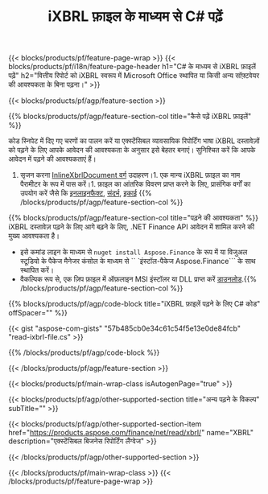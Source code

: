 ﻿---
title: iXBRL फ़ाइल के माध्यम से C# पढ़ें
description: iXBRL फ़ाइल पढ़ने के लिए नमूना कोड। .NET आधारित एप्लिकेशन में बैच iXBRL फ़ाइलें पढ़ने के लिए API उदाहरण कोड का उपयोग करें। 
url: /hi/net/read/ixbrl/
family: finance
platformtag: net
feature: read
informat: iXBRL
outformat: 
otherformats: 
---
{{< blocks/products/pf/feature-page-wrap >}}
{{< blocks/products/pf/i18n/feature-page-header h1="C# के माध्यम से iXBRL फ़ाइलें पढ़ें" h2="वित्तीय रिपोर्ट को iXBRL स्वरूप में Microsoft Office स्थापित या किसी अन्य सॉफ़्टवेयर की आवश्यकता के बिना पढ़ना।" >}}

{{< blocks/products/pf/agp/feature-section >}}

{{% blocks/products/pf/agp/feature-section-col title="कैसे पढ़ें iXBRL फ़ाइलें" %}}

कोड स्निपेट में दिए गए चरणों का पालन करें या एक्स्टेंसिबल व्यावसायिक रिपोर्टिंग भाषा iXBRL दस्तावेज़ों को पढ़ने के लिए आपके आवेदन की आवश्यकता के अनुसार इसे बेहतर बनाएं। सुनिश्चित करें कि आपके आवेदन में पढ़ने की आवश्यकताएं हैं।

1. सृजन करना [InlineXbrlDocument वर्ग](https://apireference.aspose.com/finance/net/aspose.finance.xbrl.inline/inlinexbrldocument) उदाहरण।1. एक मान्य iXBRL फ़ाइल का नाम पैरामीटर के रूप में पास करें।1. फ़ाइल का आंतरिक विवरण प्राप्त करने के लिए, प्रासंगिक वर्गों का उपयोग करें जैसे कि [इनलाइनफैक्ट](https://apireference.aspose.com/finance/net/aspose.finance.xbrl.inline/inlinefact), [संदर्भ](https://apireference.aspose.com/finance/net/aspose.finance.xbrl/context), [इकाई](https://apireference.aspose.com/finance/net/aspose.finance.xbrl/unit) 
{{% /blocks/products/pf/agp/feature-section-col %}}

{{% blocks/products/pf/agp/feature-section-col title="पढ़ने की आवश्यकता" %}}
iXBRL दस्तावेज़ पढ़ने के लिए आगे बढ़ने के लिए, .NET Finance API आवेदन में शामिल करने की मुख्य आवश्यकता है। 
- इसे कमांड लाइन के माध्यम से ```nuget install Aspose.Finance``` के रूप में या विजुअल स्टूडियो के पैकेज मैनेजर कंसोल के माध्यम से `` `इंस्टॉल-पैकेज Aspose.Finance``` के साथ स्थापित करें।
- वैकल्पिक रूप से, एक ज़िप फ़ाइल में ऑफ़लाइन MSI इंस्टॉलर या DLL प्राप्त करें [डाउनलोड](https://downloads.aspose.com/finance/net).{{% /blocks/products/pf/agp/feature-section-col %}}

{{% blocks/products/pf/agp/code-block title="iXBRL फ़ाइलें पढ़ने के लिए C# कोड" offSpacer="" %}}

{{< gist "aspose-com-gists" "57b485cb0e34c61c54f5e13e0de84fcb" "read-ixbrl-file.cs" >}}

{{% /blocks/products/pf/agp/code-block %}}

{{< /blocks/products/pf/agp/feature-section >}}

{{< blocks/products/pf/main-wrap-class isAutogenPage="true" >}}

{{< blocks/products/pf/agp/other-supported-section title="अन्य पढ़ने के विकल्प" subTitle="" >}}

{{< blocks/products/pf/agp/other-supported-section-item href="https://products.aspose.com/finance/net/read/xbrl/" name="XBRL" description="एक्स्टेंसिबल बिजनेस रिपोर्टिंग लैंग्वेज" >}}

{{< /blocks/products/pf/agp/other-supported-section >}}

{{< /blocks/products/pf/main-wrap-class >}}
{{< /blocks/products/pf/feature-page-wrap >}}